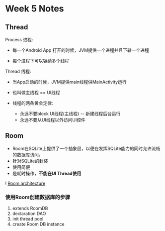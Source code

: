 # Week 5 Notes

## Thread

Process 进程:

- 每一个Android App 打开的时候，JVM提供一个进程并且下辖一个进程

- 每个进程下可以容纳多个线程

Thread 线程:

- 当App启动的时候，JVM提供main线程供MainActivity运行

- 也叫做主线程 == UI线程

- 线程的两条黄金定律:

  - 永远不要block UI线程(主线程) -- 新建线程后台运行
  - 永远不要从UI线程以外访问UI控件

## Room

- Room在SQLite上提供了一个抽象层，以便在发挥SQLite能力的同时允许流畅的数据库访问。
- 针对SQLite的封装
- 使用简便
- 是耗时操作，**不能在UI Thread使用**

! [Room architecture](/Users/dylan/Desktop/Notes/Images/Room.png "Room architecture")

### 使用Room创建数据库的步骤

1. extends RoomDB
2. declaration DAO
3. init thread pool
4. create Room DB instance

